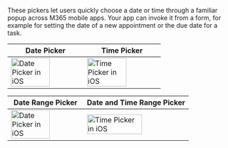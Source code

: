 These pickers let users quickly choose a date or time through a familiar popup across M365 mobile apps. Your app can invoke it from a form, for example for setting the date of a new appointment or the due date for a task.

| Date Picker                                                                                                                                                                   | Time Picker                                                                                                                                                                   |
| ----------------------------------------------------------------------------------------------------------------------------------------------------------------------------- | ----------------------------------------------------------------------------------------------------------------------------------------------------------------------------- |
| <img src="https://static2.sharepointonline.com/files/fabric/fabric-website/images/controls/ios/datetimepicker/datepicker.png" alt="Date Picker in iOS" style="width: 75%;" /> | <img src="https://static2.sharepointonline.com/files/fabric/fabric-website/images/controls/ios/datetimepicker/timepicker.png" alt="Time Picker in iOS" style="width: 75%;" /> |

| Date Range Picker                                                                                                                                                             | Date and Time Range Picker                                                                                                                                                         |
| ----------------------------------------------------------------------------------------------------------------------------------------------------------------------------- | ---------------------------------------------------------------------------------------------------------------------------------------------------------------------------------- |
| <img src="https://static2.sharepointonline.com/files/fabric/fabric-website/images/controls/ios/datetimepicker/date-range.png" alt="Date Picker in iOS" style="width: 75%;" /> | <img src="https://static2.sharepointonline.com/files/fabric/fabric-website/images/controls/ios/datetimepicker/date-time-range.png" alt="Time Picker in iOS" style="width: 75%;" /> |
